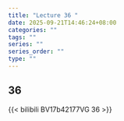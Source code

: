 ```yaml
---
title: "Lecture 36 "
date: 2025-09-21T14:46:24+08:00
categories: ""
tags: ""
series: ""
series_order: ""
type: ""
---
```


## 36

{{< bilibili BV17b42177VG 36 >}}


